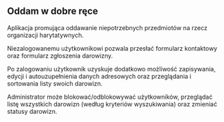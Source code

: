 
## Oddam w dobre ręce

Aplikacja promująca oddawanie niepotrzebnych przedmiotów na rzecz organizacji 
harytatywnych.

Niezalogowanemu użytkownikowi pozwala przesłać formularz kontaktowy oraz
formularz zgłoszenia darowizny.

Po zalogowaniu użytkownik uzyskuje dodatkowo możliwość zapisywania, 
edycji i autouzupełnienia danych adresowych oraz przeglądania i 
sortowania listy swoich darowizn.

Administrator może blokować/odblokowywać użytkowników, przeglądać listę
wszystkich darowizn (według kryteriów wyszukiwania) oraz zmieniać
statusy darowizn.
